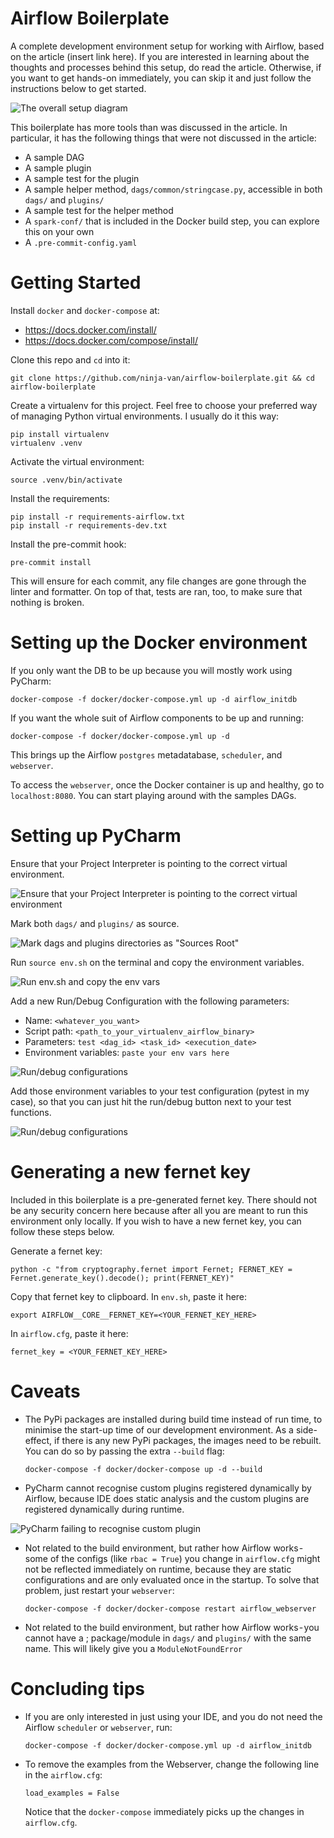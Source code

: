 # Airflow Boilerplate
A complete development environment setup for working with Airflow, based on the article (insert link here).
If you are interested in learning about the thoughts and processes behind this setup, do read the article. 
Otherwise, if you want to get hands-on immediately, you can skip it and just follow the instructions below 
to get started.

![The overall setup diagram](/images/setup_diagram.png)

This boilerplate has more tools than was discussed in the article. In particular, it has the following things
that were not discussed in the article:
- A sample DAG
- A sample plugin
- A sample test for the plugin
- A sample helper method, `dags/common/stringcase.py`, accessible in both `dags/` and `plugins/`
- A sample test for the helper method
- A `spark-conf/` that is included in the Docker build step, you can explore this on your own
- A `.pre-commit-config.yaml`

# Getting Started

Install `docker` and `docker-compose` at:
- https://docs.docker.com/install/
- https://docs.docker.com/compose/install/

Clone this repo and `cd` into it:
```
git clone https://github.com/ninja-van/airflow-boilerplate.git && cd airflow-boilerplate
```

Create a virtualenv for this project. Feel free to choose your preferred way of managing Python virtual 
environments. I usually do it this way:
```
pip install virtualenv
virtualenv .venv
```

Activate the virtual environment:
```
source .venv/bin/activate
```

Install the requirements:
```
pip install -r requirements-airflow.txt
pip install -r requirements-dev.txt
```

Install the pre-commit hook:
```
pre-commit install
```
This will ensure for each commit, any file changes are gone through the linter and formatter. On top of that,
tests are ran, too, to make sure that nothing is broken.

# Setting up the Docker environment

If you only want the DB to be up because you will mostly work using PyCharm:
```
docker-compose -f docker/docker-compose.yml up -d airflow_initdb
```

If you want the whole suit of Airflow components to be up and running:
```
docker-compose -f docker/docker-compose.yml up -d
```
This brings up the Airflow `postgres` metadatabase, `scheduler`, and `webserver`.

To access the `webserver`, once the Docker container is up and healthy, go to `localhost:8080`. You can start
playing around with the samples DAGs. 

# Setting up PyCharm

Ensure that your Project Interpreter is pointing to the correct virtual environment.

![Ensure that your Project Interpreter is pointing to the correct virtual environment](/images/python_interpreter.png)

Mark both `dags/` and `plugins/` as source.

![Mark dags and plugins directories as "Sources Root"](/images/mark_as_source.png)

Run `source env.sh` on the terminal and copy the environment variables.

![Run env.sh and copy the env vars](/images/run_env_sh.png)

Add a new Run/Debug Configuration with the following parameters:  
- Name: `<whatever_you_want>`   
- Script path: `<path_to_your_virtualenv_airflow_binary>`
- Parameters: `test <dag_id> <task_id> <execution_date>` 
- Environment variables: `paste your env vars here`

![Run/debug configurations](/images/run_debug_config.png)

Add those environment variables to your test configuration (pytest in my case), so that you can just hit 
the run/debug button next to your test functions.

![Run/debug configurations](/images/pytest_template.png)

# Generating a new fernet key
Included in this boilerplate is a pre-generated fernet key. There should not be any security concern here
because after all you are meant to run this environment only locally. If you wish to have a new fernet key,
you can follow these steps below.

Generate a fernet key:
```
python -c "from cryptography.fernet import Fernet; FERNET_KEY = Fernet.generate_key().decode(); print(FERNET_KEY)"
```

Copy that fernet key to clipboard.
In `env.sh`, paste it here:
```
export AIRFLOW__CORE__FERNET_KEY=<YOUR_FERNET_KEY_HERE>
```

In `airflow.cfg`, paste it here:
```
fernet_key = <YOUR_FERNET_KEY_HERE>
```

# Caveats
- The PyPi packages are installed during build time instead of run time, to minimise the start-up time of our 
development environment. As a side-effect, if there is any new PyPi packages, the images need to be rebuilt. 
You can do so by passing the extra `--build` flag:
  ```
  docker-compose -f docker/docker-compose up -d --build
  ```
- PyCharm cannot recognise custom plugins registered dynamically by Airflow, because IDE does static analysis 
and the custom plugins are registered dynamically during runtime.

![PyCharm failing to recognise custom plugin](/images/custom_plugin_not_recognised.png) 

- Not related to the build environment, but rather how Airflow works - some of the configs (like `rbac = True`) 
you change in `airflow.cfg` might not be reflected immediately on runtime, because they are static 
configurations and are only evaluated once in the startup. To solve that problem, just restart your `webserver`:
  ```
  docker-compose -f docker/docker-compose restart airflow_webserver
  ```
- Not related to the build environment, but rather how Airflow works - you cannot have a ;
package/module in `dags/` and `plugins/` with the same name. This will likely give you a `ModuleNotFoundError`

# Concluding tips
- If you are only interested in just using your IDE, and you do not need the Airflow `scheduler` or `webserver`, run:
  ```
  docker-compose -f docker/docker-compose.yml up -d airflow_initdb
  ```

- To remove the examples from the Webserver, change the following line in the `airflow.cfg`:
  ```
  load_examples = False
  ```
  Notice that the `docker-compose` immediately picks up the changes in `airflow.cfg`.